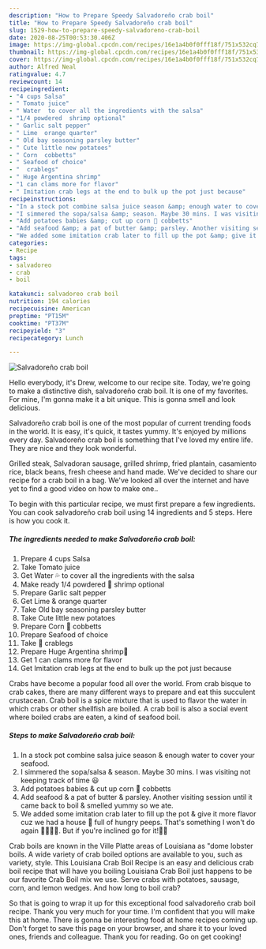 ```yaml
---
description: "How to Prepare Speedy Salvadoreño crab boil"
title: "How to Prepare Speedy Salvadoreño crab boil"
slug: 1529-how-to-prepare-speedy-salvadoreno-crab-boil
date: 2020-08-25T00:53:30.406Z
image: https://img-global.cpcdn.com/recipes/16e1a4b0f0fff18f/751x532cq70/salvadoreno-crab-boil-recipe-main-photo.jpg
thumbnail: https://img-global.cpcdn.com/recipes/16e1a4b0f0fff18f/751x532cq70/salvadoreno-crab-boil-recipe-main-photo.jpg
cover: https://img-global.cpcdn.com/recipes/16e1a4b0f0fff18f/751x532cq70/salvadoreno-crab-boil-recipe-main-photo.jpg
author: Alfred Neal
ratingvalue: 4.7
reviewcount: 14
recipeingredient:
- "4 cups Salsa"
- " Tomato juice"
- " Water  to cover all the ingredients with the salsa"
- "1/4 powdered  shrimp optional"
- " Garlic salt pepper"
- " Lime  orange quarter"
- " Old bay seasoning parsley butter"
- " Cute little new potatoes"
- " Corn  cobbetts"
- " Seafood of choice"
- "  crablegs"
- " Huge Argentina shrimp"
- "1 can clams more for flavor"
- " Imitation crab legs at the end to bulk up the pot just because"
recipeinstructions:
- "In a stock pot combine salsa juice season &amp; enough water to cover your seafood."
- "I simmered the sopa/salsa &amp; season. Maybe 30 mins. I was visiting not keeping track of time 😃"
- "Add potatoes babies &amp; cut up corn 🌽 cobbetts"
- "Add seafood &amp; a pat of butter &amp; parsley. Another visiting session until it came back to boil &amp; smelled yummy so we ate."
- "We added some imitation crab later to fill up the pot &amp; give it more flavor cuz we had a house 🏡 full of hungry peeps. That&#39;s something I won&#39;t do again 🤣🤣🤣👀. But if you&#39;re inclined go for it!🤪🍲"
categories:
- Recipe
tags:
- salvadoreo
- crab
- boil

katakunci: salvadoreo crab boil 
nutrition: 194 calories
recipecuisine: American
preptime: "PT15M"
cooktime: "PT37M"
recipeyield: "3"
recipecategory: Lunch

---
```



![Salvadoreño crab boil](https://img-global.cpcdn.com/recipes/16e1a4b0f0fff18f/751x532cq70/salvadoreno-crab-boil-recipe-main-photo.jpg)

Hello everybody, it's Drew, welcome to our recipe site. Today, we're going to make a distinctive dish, salvadoreño crab boil. It is one of my favorites. For mine, I'm gonna make it a bit unique. This is gonna smell and look delicious.

Salvadoreño crab boil is one of the most popular of current trending foods in the world. It is easy, it's quick, it tastes yummy. It's enjoyed by millions every day. Salvadoreño crab boil is something that I've loved my entire life. They are nice and they look wonderful.

Grilled steak, Salvadoran sausage, grilled shrimp, fried plantain, casamiento rice, black beans, fresh cheese and hand made. We&#39;ve decided to share our recipe for a crab boil in a bag. We&#39;ve looked all over the internet and have yet to find a good video on how to make one..


To begin with this particular recipe, we must first prepare a few ingredients. You can cook salvadoreño crab boil using 14 ingredients and 5 steps. Here is how you cook it.

<!--inarticleads1-->

##### The ingredients needed to make Salvadoreño crab boil:

1. Prepare 4 cups Salsa
1. Take  Tomato juice
1. Get  Water 💦 to cover all the ingredients with the salsa
1. Make ready 1/4 powdered 🦐 shrimp optional
1. Prepare  Garlic salt pepper
1. Get  Lime &amp; orange quarter
1. Take  Old bay seasoning parsley butter
1. Take  Cute little new potatoes
1. Prepare  Corn 🌽 cobbetts
1. Prepare  Seafood of choice
1. Take  🦀 crablegs
1. Prepare  Huge Argentina shrimp🦐
1. Get 1 can clams more for flavor
1. Get  Imitation crab legs at the end to bulk up the pot just because


Crabs have become a popular food all over the world. From crab bisque to crab cakes, there are many different ways to prepare and eat this succulent crustacean. Crab boil is a spice mixture that is used to flavor the water in which crabs or other shellfish are boiled. A crab boil is also a social event where boiled crabs are eaten, a kind of seafood boil. 

<!--inarticleads2-->

##### Steps to make Salvadoreño crab boil:

1. In a stock pot combine salsa juice season &amp; enough water to cover your seafood.
1. I simmered the sopa/salsa &amp; season. Maybe 30 mins. I was visiting not keeping track of time 😃
1. Add potatoes babies &amp; cut up corn 🌽 cobbetts
1. Add seafood &amp; a pat of butter &amp; parsley. Another visiting session until it came back to boil &amp; smelled yummy so we ate.
1. We added some imitation crab later to fill up the pot &amp; give it more flavor cuz we had a house 🏡 full of hungry peeps. That&#39;s something I won&#39;t do again 🤣🤣🤣👀. But if you&#39;re inclined go for it!🤪🍲


Crab boils are known in the Ville Platte areas of Louisiana as &#34;dome lobster boils. A wide variety of crab boiled options are available to you, such as variety, style. This Louisiana Crab Boil Recipe is an easy and delicious crab boil recipe that will have you boiling Louisiana Crab Boil just happens to be our favorite Crab Boil mix we use. Serve crabs with potatoes, sausage, corn, and lemon wedges. And how long to boil crab? 

So that is going to wrap it up for this exceptional food salvadoreño crab boil recipe. Thank you very much for your time. I'm confident that you will make this at home. There is gonna be interesting food at home recipes coming up. Don't forget to save this page on your browser, and share it to your loved ones, friends and colleague. Thank you for reading. Go on get cooking!
